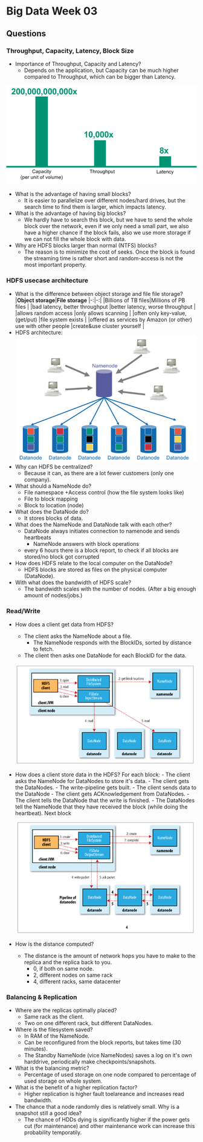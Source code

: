 # Big Data Week 03

## Questions
### Throughput, Capacity, Latency, Block Size
- Importance of Throughput, Capacity and Latency?
	- Depends on the application, but Capacity can be much higher compared to Throughput, which can be bigger than Latency.
	
![Scaling behaviour](../images/03_scaling.PNG)

- What is the advantage of having small blocks?
	- It is easier to parallelize over different nodes/hard drives, but the search time to find them is larger, which impacts latency.
- What is the advantage of having big blocks?
	- We hardly have to search this block, but we have to send the whole block over the network, even if we only need a small part, we also have a higher chance if the block fails,
	also we use more storage if we can not fill the whole block with data.
- Why are HDFS blocks larger than normal (NTFS) blocks?
	- The reason is to minimize the cost of seeks. Once the block is found the streaming time is rather short and random-access is not the most important property.
	
### HDFS usecase architecture
- What is the difference between object storage and file file storage?
	|**Object storage**|**File storage**
	|-:|-:|
	|Billions of TB files|Millions of PB files	|
	|bad latency, better throughput	|better latency, worse throughput	|
	|allows random access	|only allows scanning	|
	|often only key-value, (get/put)	|file system exists	|
	|offered as services by Amazon (or other) use with other people	|create&use cluster yourself	|
- HDFS architecture:
![HDFS architecture](../images/03_architecture.PNG)
- Why can HDFS be centralized?
	- Because it can, as there are a lot fewer customers (only one company).
- What should a NameNode do?
	- File namespace +Access control (how the file system looks like)
	- File to block mapping
	- Block to location (node)
- What does the DataNode do?
	- It stores blocks of data.
- What does the NameNode and DataNode talk with each other?
	- DataNode always initiates connection to namenode and sends heartbeats
		- NameNode answers with block operations
	- every 6 hours there is a block report, to check if all blocks are stored/no block got corrupted
- How does HDFS relate to the local computer on the DataNode?
	- HDFS blocks are stored as files on the physical computer (DataNode).
- With what does the bandwidth of HDFS scale?
	- The bandwidth scales with the number of nodes. (After a big enough amount of nodes/jobs.)
### Read/Write
- How does a client get data from HDFS?
	- The client asks the NameNode about a file.
		- The NameNode responds with the BlockIDs, sorted by distance to fetch.
	- The client then asks one DataNode for each BlockID for the data.
	
	![Block read](../images/03_read.PNG)
- How does a client store data in the HDFS?
	For each block:
		- The client asks the NameNode for DataNodes to store it's data.
		- The client gets the DataNodes.
		- The write-pipeline gets built.
		- The client sends data to the DataNode
		- The client gets ACKnowledgement from DataNodes.
		- The client tells the DataNode that the write is finished.
		- The DataNodes tell the NameNode that they have received the block (while doing the heartbeat).
	Next block
	
	![Block write](../images/03_write.PNG)

- How is the distance computed?
	- The distance is the amount of network hops you have to make to the replica and the replica back to you.
		- 0, if both on same node.
		- 2, different nodes on same rack
		- 4, different racks, same datacenter
### Balancing & Replication
- Where are the replicas optimally placed?
	- Same rack as the client.
	- Two on one different rack, but different DataNodes.
- Where is the filesystem saved?
	- In RAM of the NameNode.
	- Can be reconfigured from the block reports, but takes time (30 minutes).
	- The Standby NameNode (vice NameNodes) saves a log on it's own harddrive, periodically make checkpoints/snapshots.
- What is the balancing metric?
	- Percentage of used storage on one node compared to percentage of used storage on whole system.
- What is the benefit of a higher replication factor?
	- Higher replication is higher fault toelareance and increases read bandwidth.
- The chance that a node randomly dies is relatively small. Why is a snapshot still a good idea?
	- The chance of HDDs dying is significantly higher if the power gets cut (for maintenance) and other maintenance work can increase this probability temporatily.